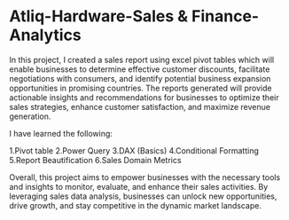 # Atliq-Hardware-Sales & Finance-Analytics

In this project, I created a sales report using excel pivot tables which will enable businesses to determine effective customer discounts, facilitate negotiations with consumers, and identify potential business expansion opportunities in promising countries. The reports generated will provide actionable insights and recommendations for businesses to optimize their sales strategies, enhance customer satisfaction, and maximize revenue generation.

I have learned the following:

1.Pivot table
2.Power Query
3.DAX (Basics)
4.Conditional Formatting
5.Report Beautification
6.Sales Domain Metrics






Overall, this project aims to empower businesses with the necessary tools and insights to monitor, evaluate, and enhance their sales activities. By leveraging sales data analysis, businesses can unlock new opportunities, drive growth, and stay competitive in the dynamic market landscape.

